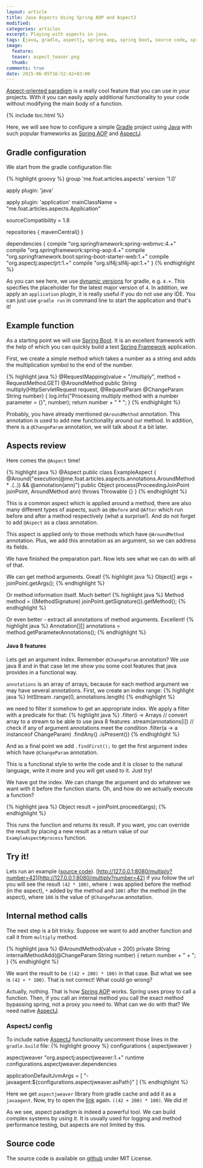 ```yaml
---
layout: article
title: Java Aspects Using Spring AOP and AspectJ
modified:
categories: articles
excerpt: Playing with aspects in java.
tags: [java, gradle, aspectj, spring aop, spring boot, source code, spring, spring framework]
image:
  feature:
  teaser: aspect_teaser.png
  thumb:
comments: true
date: 2015-06-05T16:52:42+03:00
---
```


[Aspect-oriented paradigm] is a really cool feature that you can use in your projects. With it you can easily apply additional functionality to your code without modifying the main body of a function.

{% include toc.html %}

Here, we will see how to configure a simple [Gradle] project using [Java] with such popular frameworks as [Spring AOP] and [AspectJ].

## Gradle configuration
We start from the gradle configuration file:

{% highlight groovy %}
group 'me.foat.articles.aspects'
version '1.0'

apply plugin: 'java'

apply plugin: 'application'
mainClassName = "me.foat.articles.aspects.Application"

sourceCompatibility = 1.8

repositories {
    mavenCentral()
}

dependencies {
    compile "org.springframework:spring-webmvc:4.+"
    compile "org.springframework:spring-aop:4.+"
    compile "org.springframework.boot:spring-boot-starter-web:1.+"
    compile "org.aspectj:aspectjrt:1.+"
    compile "org.slf4j:slf4j-api:1.+"
}
{% endhighlight %}

As you can see here, we use [dynamic versions] for gradle, e.g. `4.+`. This specifies the placeholder for the latest major version of `4`. In addition, we apply an `application` plugin, it is really useful if you do not use any IDE. You can just use `gradle run` in command line to start the application and that's it!

## Example function
As a starting point we will use [Spring Boot]. It is an excellent framework with the help of which you can quickly build a test [Spring Framework] application.

First, we create a simple method which takes a number as a string and adds the multiplication symbol to the end of the number.

{% highlight java %}
@RequestMapping(value = "/multiply", method = RequestMethod.GET)
@AroundMethod
public String multiply(HttpServletRequest request, @RequestParam @ChangeParam String number) {
    log.info("Processing multiply method with a number parameter = {}", number);
    return number + " * ";
}
{% endhighlight %}

Probably, you have already mentioned `@AroundMethod` annotation. This annotation is used to add new functionality around our method. In addition, there is a `@ChangeParam` annotation, we will talk about it a bit later.

## Aspects review
Here comes the `@Aspect` time!

{% highlight java %}
@Aspect
public class ExampleAspect {
    @Around("execution(@me.foat.articles.aspects.annotations.AroundMethod * *.*(..)) && @annotation(ann)")
    public Object process(ProceedingJoinPoint joinPoint, AroundMethod ann) throws Throwable {}
}
{% endhighlight %}

This is a common aspect which is applied around a method, there are also many different types of aspects, such as
`@Before` and `@After` which run before and after a method respectively (what a surprise!). And do not forget to add `@Aspect` as a class annotation.

This aspect is applied only to those methods which have `@AroundMethod` annotation. Plus, we add this annotation as an argument, so we can address its fields.

We have finished the preparation part. Now lets see what we can do with all of that.

We can get method arguments. Great!
{% highlight java %}
Object[] args = joinPoint.getArgs();
{% endhighlight %}

Or method information itself. Much better!
{% highlight java %}
Method method = ((MethodSignature) joinPoint.getSignature()).getMethod();
{% endhighlight %}

Or even better - extract all annotations of method arguments. Excellent!
{% highlight java %}
Annotation[][] annotations = method.getParameterAnnotations();
{% endhighlight %}

#### Java 8 features
Lets get an argument index. Remember `@ChangeParam` annotation? We use java 8 and in that case let me show you some cool features that java provides in a functional way.

`annotations` is an array of arrays, because for each method argument we may have several annotations.
First, we create an index range:
{% highlight java %}
IntStream
    .range(0, annotations.length)
{% endhighlight %}

we need to filter it somehow to get an appropriate index. We apply a filter with a predicate for that:
{% highlight java %}
.filter(i ->
        Arrays
        	// convert array to a stream to be able to use java 8 features
                .stream(annotations[i])
                // check if any of argument annotations meet the condition
                .filter(a -> a instanceof ChangeParam)
                .findAny()
                .isPresent()) 
{% endhighlight %}

And as a final point we add `.findFirst();` to get the first argument index which have `@ChangeParam` annotation.

This is a functional style to write the code and it is closer to the natural language, write it more and you will get used to it. Just try!

We have got the index. We can change the argument and do whatever we want with it before the function starts. Oh, and how do we actually execute a function?

{% highlight java %}
Object result = joinPoint.proceed(args);
{% endhighlight %}

This runs the function and returns its result. If you want, you can override the result by placing a new result as a return value of our `ExampleAspect#process` function.

## Try it!
Lets run an example ([source code]). [http://127.0.0.1:8080/multiply?number=42](http://127.0.0.1:8080/multiply?number=42) if you follow the url you will see the result `(42 * 100)`, where `(` was applied before the method (in the aspect), `*` added by the method and `100)` after the method (in the aspect), where `100` is the value of `@ChangeParam` annotation.

## Internal method calls
The next step is a bit tricky. Suppose we want to add another function and call it from `multiply` method.

{% highlight java %}
@AroundMethod(value = 200)
private String internalMethodAdd(@ChangeParam String number) { return number + " + "; }
{% endhighlight %}

We want the result to be `((42 + 200) * 100)` in that case. But what we see is `(42 + * 100)`. That is not correct! What could go wrong?

Actually, nothing. That is how [Spring AOP] works. Spring uses proxy to call a function. Then, if you call an internal method you call the exact method bypassing spring, not a proxy you need to. What can we do with that? We need native [AspectJ].

### AspectJ config
To include native [AspectJ] functionality uncomment those lines in the `gradle.build` file:
{% highlight groovy %}
configurations {
    aspectjweaver
}

aspectjweaver "org.aspectj:aspectjweaver:1.+"
runtime configurations.aspectjweaver.dependencies

applicationDefaultJvmArgs = [
        "-javaagent:${configurations.aspectjweaver.asPath}"
]
{% endhighlight %}

Here we get `aspectjweaver` library from gradle cache and add it as a `javaagent`. Now, try to open the [link](http://127.0.0.1:8080/multiply?number=42) again.
`((42 + 200) * 100)`. We did it!

As we see, aspect paradigm is indeed a powerful tool. We can build complex systems by using it. It is usually used for logging and method performance testing, but aspects are not limited by this.

## Source code
The source code is available on [github](https://github.com/Foat/articles/tree/master/java-aspects) under MIT License.

[Aspect-oriented paradigm]: http://en.wikipedia.org/wiki/Aspect-oriented_programming
[Gradle]: https://gradle.org
[Java]: http://www.oracle.com/technetwork/java/javase/downloads/index.html
[Spring AOP]: http://docs.spring.io/spring/docs/current/spring-framework-reference/html/aop.html
[AspectJ]: https://eclipse.org/aspectj/
[Spring Boot]: http://projects.spring.io/spring-boot/
[Spring MVC]: https://spring.io/guides/gs/serving-web-content/
[Spring Framework]: http://projects.spring.io/spring-framework/

[dynamic versions]: https://docs.gradle.org/1.8-rc-1/userguide/dependency_management.html#sub:dynamic_versions_and_changing_modules
[Application plugin]: https://docs.gradle.org/current/userguide/application_plugin.html

[source code]: https://github.com/Foat/articles/tree/master/java-aspects